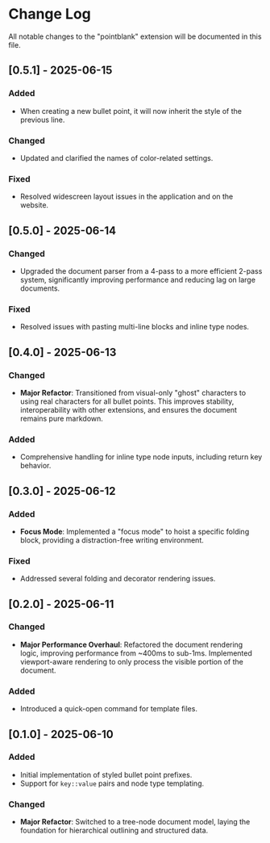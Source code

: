 # Change Log

All notable changes to the "pointblank" extension will be documented in this file.

## [0.5.1] - 2025-06-15
### Added
- When creating a new bullet point, it will now inherit the style of the previous line.

### Changed
- Updated and clarified the names of color-related settings.

### Fixed
- Resolved widescreen layout issues in the application and on the website.

## [0.5.0] - 2025-06-14
### Changed
- Upgraded the document parser from a 4-pass to a more efficient 2-pass system, significantly improving performance and reducing lag on large documents.
### Fixed
- Resolved issues with pasting multi-line blocks and inline type nodes.

## [0.4.0] - 2025-06-13
### Changed
- **Major Refactor**: Transitioned from visual-only "ghost" characters to using real characters for all bullet points. This improves stability, interoperability with other extensions, and ensures the document remains pure markdown.
### Added
- Comprehensive handling for inline type node inputs, including return key behavior.

## [0.3.0] - 2025-06-12
### Added
- **Focus Mode**: Implemented a "focus mode" to hoist a specific folding block, providing a distraction-free writing environment.
### Fixed
- Addressed several folding and decorator rendering issues.

## [0.2.0] - 2025-06-11
### Changed
- **Major Performance Overhaul**: Refactored the document rendering logic, improving performance from ~400ms to sub-1ms. Implemented viewport-aware rendering to only process the visible portion of the document.
### Added
- Introduced a quick-open command for template files.

## [0.1.0] - 2025-06-10
### Added
- Initial implementation of styled bullet point prefixes.
- Support for `key::value` pairs and node type templating.
### Changed
- **Major Refactor**: Switched to a tree-node document model, laying the foundation for hierarchical outlining and structured data.